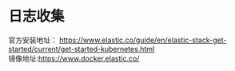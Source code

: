 # 日志收集

官方安装地址： https://www.elastic.co/guide/en/elastic-stack-get-started/current/get-started-kubernetes.html  
镜像地址:https://www.docker.elastic.co/  
